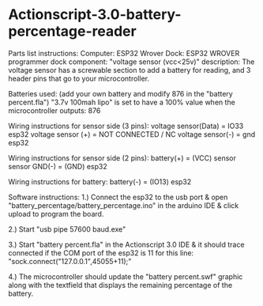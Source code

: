# Actionscript-3.0-battery-percentage-reader

Parts list instructions:
Computer: ESP32 Wrover
Dock: ESP32 WROVER programmer dock
component: "voltage sensor (vcc<25v)" 
description: The voltage sensor has a screwable section to add a battery for reading, and 3 header pins that go to your microcontroller.

Batteries used: (add your own battery and modify 876 in the "battery percent.fla")
"3.7v 100mah lipo" is set to have a 100% value when the microcontroller outputs: 876

Wiring instructions for sensor side (3 pins):
voltage sensor(Data) = IO33 esp32
voltage sensor (+) = NOT CONNECTED / NC
voltage sensor(-) = gnd esp32

Wiring instructions for sensor side (2 pins):
battery(+) = (VCC) sensor
sensor GND(-) = (GND) esp32

Wiring instructions for battery:
battery(-) = (IO13) esp32


Software instructions:
1.) Connect the esp32 to the usb port & open "battery_percentage/battery_percentage.ino" in the arduino IDE & click upload to program the board.

2.) Start "usb pipe 57600 baud.exe"

3.) Start "battery percent.fla" in the Actionscript 3.0 IDE & it should trace connected if the COM port of the esp32 is 11 for this line: "sock.connect("127.0.0.1",45055+11);"

4.) The microcontroller should update the "battery percent.swf" graphic along with the textfield that displays the remaining percentage of the battery.
